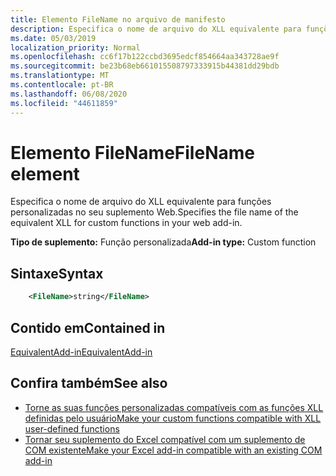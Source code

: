 ```yaml
---
title: Elemento FileName no arquivo de manifesto
description: Especifica o nome de arquivo do XLL equivalente para funções personalizadas no seu suplemento Web.
ms.date: 05/03/2019
localization_priority: Normal
ms.openlocfilehash: cc6f17b122ccbd3695edcf854664aa343728ae9f
ms.sourcegitcommit: be23b68eb661015508797333915b44381dd29bdb
ms.translationtype: MT
ms.contentlocale: pt-BR
ms.lasthandoff: 06/08/2020
ms.locfileid: "44611859"
---
```

# <a name="filename-element"></a><span data-ttu-id="50589-103">Elemento FileName</span><span class="sxs-lookup"><span data-stu-id="50589-103">FileName element</span></span>

<span data-ttu-id="50589-104">Especifica o nome de arquivo do XLL equivalente para funções personalizadas no seu suplemento Web.</span><span class="sxs-lookup"><span data-stu-id="50589-104">Specifies the file name of the equivalent XLL for custom functions in your web add-in.</span></span>

<span data-ttu-id="50589-105">**Tipo de suplemento:** Função personalizada</span><span class="sxs-lookup"><span data-stu-id="50589-105">**Add-in type:** Custom function</span></span>

## <a name="syntax"></a><span data-ttu-id="50589-106">Sintaxe</span><span class="sxs-lookup"><span data-stu-id="50589-106">Syntax</span></span>

```XML
    <FileName>string</FileName>  
```

## <a name="contained-in"></a><span data-ttu-id="50589-107">Contido em</span><span class="sxs-lookup"><span data-stu-id="50589-107">Contained in</span></span>

[<span data-ttu-id="50589-108">EquivalentAdd-in</span><span class="sxs-lookup"><span data-stu-id="50589-108">EquivalentAdd-in</span></span>](equivalentaddin.md)


## <a name="see-also"></a><span data-ttu-id="50589-109">Confira também</span><span class="sxs-lookup"><span data-stu-id="50589-109">See also</span></span>

- [<span data-ttu-id="50589-110">Torne as suas funções personalizadas compatíveis com as funções XLL definidas pelo usuário</span><span class="sxs-lookup"><span data-stu-id="50589-110">Make your custom functions compatible with XLL user-defined functions</span></span>](../../excel/make-custom-functions-compatible-with-xll-udf.md)
- [<span data-ttu-id="50589-111">Tornar seu suplemento do Excel compatível com um suplemento de COM existente</span><span class="sxs-lookup"><span data-stu-id="50589-111">Make your Excel add-in compatible with an existing COM add-in</span></span>](../../develop/make-office-add-in-compatible-with-existing-com-add-in.md)